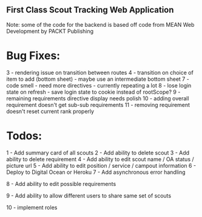 ## First Class Scout Tracking Web Application

Note: some of the code for the backend is based off code from MEAN Web Development by PACKT Publishing

# Bug Fixes:

3 - rendering issue on transition between routes
4 - transition on choice of item to add (bottom sheet) - maybe use an intermediate bottom sheet
7 - code smell - need more directives - currently repeating a lot
8 - lose login state on refresh - save login state to cookie instead of rootScope?
9 - remaining requirements directive display needs polish
10 - adding overall requirement doesn't get sub-sub requirements
11 - removing requirement doesn't reset current rank properly

# Todos:

1 - Add summary card of all scouts
2 - Add ability to delete scout
3 - Add ability to delete requirement
4 - Add ability to edit scout name / OA status / picture url
5 - Add ability to edit position / service / campout information
6 - Deploy to Digital Ocean or Heroku
7 - Add asynchronous error handling

8 - Add ability to edit possible requirements

9 - Add ability to allow different users to share same set of scouts

10 - implement roles